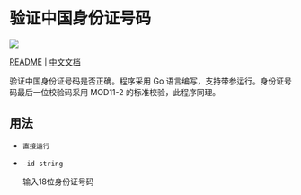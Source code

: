 # 验证中国身份证号码
![](https://travis-ci.org/yzy613/Verify-Chinese-ID-Number.svg?branch=master)

[README](https://github.com/yzy613/Verify-Chinese-ID-Number/blob/master/README.md) | [中文文档](https://github.com/yzy613/Verify-Chinese-ID-Number/blob/master/README_zh.md)

验证中国身份证号码是否正确。程序采用 Go 语言编写，支持带参运行。身份证号码最后一位校验码采用 MOD11-2 的标准校验，此程序同理。

## 用法
- `直接运行`

- `-id string`
    
  输入18位身份证号码